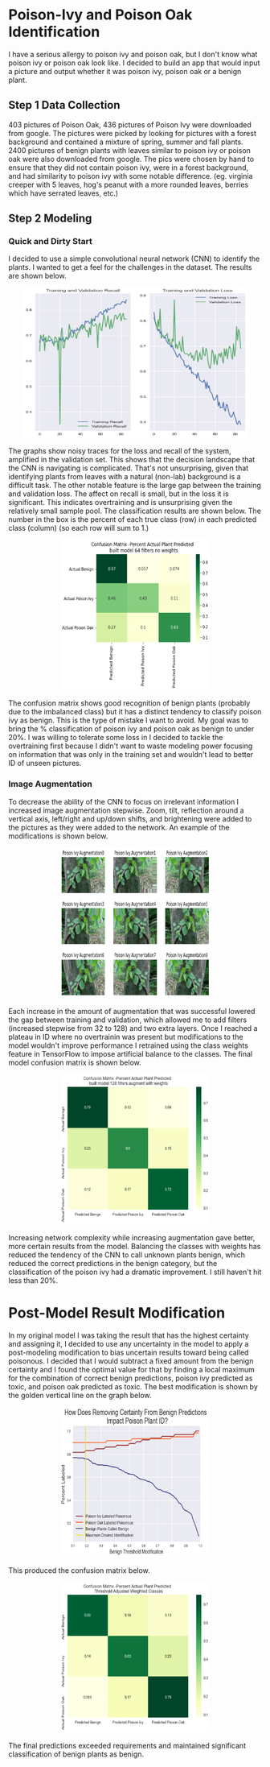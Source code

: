 # Poison-Ivy and Poison Oak Identification


I have a serious allergy to poison ivy and poison oak, but I don't know what poison ivy or poison oak look like.  I decided to build an app that would input a picture and output whether it was poison ivy, poison oak or a benign plant.

## Step 1 Data Collection
403 pictures of Poison Oak, 436 pictures of Poison Ivy were downloaded from google.  The pictures were picked by looking for pictures with a forest background and contained a mixture of spring, summer and fall plants. 2400 pictures of benign plants with leaves similar to poison ivy or poison oak were also downloaded from google.  The pics were chosen by hand to ensure that they did not contain poison ivy, were in a forest background, and had similarity to poison ivy with some notable difference. (eg. virginia creeper with 5 leaves, hog's peanut with a more rounded leaves, berries which have serrated leaves, etc.)

## Step 2 Modeling
### Quick and Dirty Start
I decided to use a simple convolutional neural network (CNN) to identify the plants.  I wanted to get a feel for the challenges in the dataset.  The results are shown below.
<p align="center">
  <img width="450" height="300" src=./graphs/simplemodel64.png>
</p>

The graphs show noisy traces for the loss and recall of the system, amplified in the validation set.  This shows that the decision landscape that the CNN is navigating is complicated.  That's not unsurprising, given that identifying plants from leaves with a natural (non-lab) background is a difficult task.
The other notable feature is the large gap between the training and validation loss.  The affect on recall is small, but in the loss it is significant.  This indicates overtraining and is unsurprising given the relatively small sample pool.
The classification results are shown below.  The number in the box is the percent of each true class (row) in each predicted class (column) (so each row will sum to 1.)
<p align="center">
  <img width="300" height="300" src=./graphs/simplemodel64_2.png>
</p>

The confusion matrix shows good recognition of benign plants (probably due to the imbalanced class) but it has a distinct tendency to classify poison ivy as benign.  This is the type of mistake I want to avoid.  My goal was to bring the % classification of poison ivy and poison oak as benign to under 20%.  I was willing to tolerate some loss in 
I decided to tackle the overtraining first because I didn't want to waste modeling power focusing on information that was only in the training set and wouldn't lead to better ID of unseen pictures.

### Image Augmentation
To decrease the ability of the CNN to focus on irrelevant information I increased image augmentation stepwise.  Zoom, tilt, reflection around a vertical axis, left/right and up/down shifts, and brightening were added to the pictures as they were added to the network. An example of the modifications is shown below.
<p align="center">
  <img width="300" height="300" src=./graphs/augmentation.png>
</p>
Each increase in the amount of augmentation that was successful lowered the gap between training and validation, which allowed me to add filters (increased stepwise from 32 to 128) and two extra layers.  Once I reached a plateau in ID where no overtrainin was present but modifications to the model wouldn't improve performance I retrained using the class weights feature in TensorFlow to impose artificial balance to the classes.
The final model confusion matrix is shown below.
<p align="center">
  <img width="300" height="300" src=./graphs/simplemodel128x2_2aug_zb_weights.png>
</p>
Increasing network complexity while increasing augmentation gave better, more certain results from the model.  Balancing the classes with weights has reduced the tendency of the CNN to call unknown plants benign, which reduced the correct predictions in the benign category, but the classification of the poison ivy had a dramatic improvement.  I still haven't hit less than 20%.

# Post-Model Result Modification
In my original model I was taking the result that has the highest certainty and assigning it, I decided to use any uncertainty in the model to apply a post-modeling modification to bias uncertain results toward being called poisonous.  I decided that I would subtract a fixed amount from the benign certainty and I found the optimal value for that by finding a local maximum for the combination of correct benign predictions, poison ivy predicted as toxic, and poison oak predicted as toxic. The best modification is shown by the golden vertical line on the graph below. 
<p align="center">
  <img width="300" height="300" src=./graphs/post_model_mods.png>
</p>
This produced the confusion matrix below.
<p align="center">
  <img width="300" height="300" src=./graphs/simplemodelwt_mod.png>
</p>
The final predictions exceeded requirements and maintained significant classification of benign plants as benign.